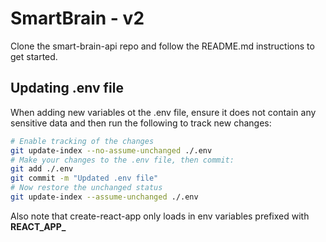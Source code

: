 # SmartBrain - v2
Clone the smart-brain-api repo and follow the README.md instructions to get started.

## Updating .env file

When adding new variables ot the .env file, ensure it does not contain any sensitive data and then run the following to track new changes:

```bash
# Enable tracking of the changes
git update-index --no-assume-unchanged ./.env
# Make your changes to the .env file, then commit:
git add ./.env
git commit -m "Updated .env file"
# Now restore the unchanged status
git update-index --assume-unchanged ./.env
```

Also note that create-react-app only loads in env variables prefixed with **REACT_APP_**